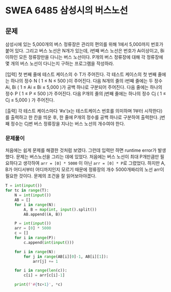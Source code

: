 # SWEA 6485 삼성시의 버스노선
## 문제
삼성시에 있는 5,000개의 버스 정류장은 관리의 편의를 위해 1에서 5,000까지 번호가 붙어 있다.
그리고 버스 노선은 N개가 있는데, i번째 버스 노선은 번호가 Ai이상이고,
Bi이하인 모든 정류장만을 다니는 버스 노선이다.
P개의 버스 정류장에 대해 각 정류장에 몇 개의 버스 노선이 다니는지 구하는 프로그램을 작성하라.

[입력]
첫 번째 줄에 테스트 케이스의 수 T가 주어진다.
각 테스트 케이스의 첫 번째 줄에는 하나의 정수 N ( 1 ≤ N ≤ 500 )이 주어진다.
다음 N개의 줄의 i번째 줄에는 두 정수 Ai, Bi ( 1 ≤ Ai ≤ Bi ≤ 5,000 )가 공백 하나로 구분되어 주어진다.
다음 줄에는 하나의 정수 P ( 1 ≤ P ≤ 500 )가 주어진다.
다음 P개의 줄의 j번째 줄에는 하나의 정수 Cj ( 1 ≤ Cj ≤ 5,000 ) 가 주어진다.

[출력]
각 테스트 케이스마다 ‘#x’(x는 테스트케이스 번호를 의미하며 1부터 시작한다)를 출력하고 한 칸을 띄운 후,
한 줄에 P개의 정수를 공백 하나로 구분하여 출력한다.
j번째 정수는 Cj번 버스 정류장을 지나는 버스 노선의 개수여야 한다.


### 문제풀이
처음에는 쉽게 문제를 해결한 것처럼 보였다. 그런데 입력만 하면 runtime error가 발생했다. 
문제는 버스노선을 그리는 데에 있었다. 
처음에는 버스 노선이 최대 P개만큼만 필요하다고 생각하여 `arr = [0] * 5000` 이 아닌 `arr = [0] * P`로 그렸었다. 
하지만 A, B가 어디서부터 어디까지인지 모르기 때문에 정류장의 개수 5000개짜리의 노선 arr이 필요한 것이다.
문제의 조건을 잘 읽어보아야겠다. 
```python
T = int(input())
for tc in range(T):
    N = int(input())
    AB = []
    for i in range(N):
        A, B = map(int, input().split())
        AB.append((A, B))

    P = int(input())
    arr = [0] * 5000
    c = []
    for i in range(P):
        c.append(int(input()))

    for i in range(N):
        for j in range(AB[i][0]-1, AB[i][1]):
            arr[j] += 1

    for i in range(len(c)):
        c[i] = arr[c[i]-1]

    print(f'#{tc+1}', *c)
```